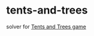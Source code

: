 # tents-and-trees
solver for [Tents and Trees game](https://www.google.com/search?q=Tents+and+Trees+game)
